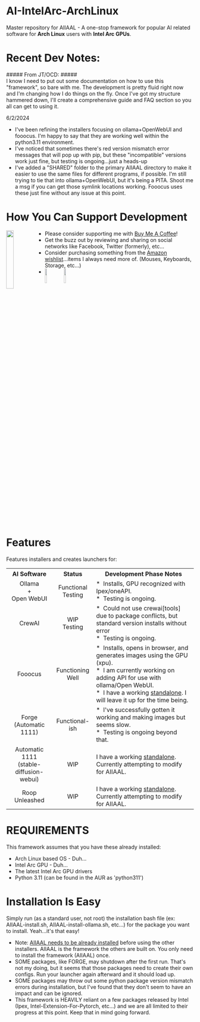 # AI-IntelArc-ArchLinux
Master repository for AIIAAL - A one-stop framework for popular AI related software for **Arch Linux** users with **Intel Arc GPUs**.  
  
# Recent Dev Notes:  
\##### From JT/OCD: #####  
I know I need to put out some documentation on how to use this "framework", so bare with me.  The development is pretty fluid right now and I'm changing how I do things on the fly. Once I've got my structure hammered down, I'll create a comprehensive guide and FAQ section so you all can get to using it.

6/2/2024  
*  I've been refining the installers focusing on ollama+OpenWebUI and fooocus. I'm happy to say that they are working well within the python3.11 environment.
*  I've noticed that sometimes there's red version mismatch error messages that will pop up with pip, but these "incompatible" versions work just fine, but testing is ongoing...just a heads-up
*  I've added a "SHARED" folder to the primary AIIAAL directory to make it easier to use the same files for different programs, if possible. I'm still trying to tie that into ollama+OpenWebUI, but it's being a PITA. Shoot me a msg if you can get those symlink locations working. Fooocus uses these just fine without any issue at this point.
  
# How You Can Support Development  

[<img align="left" width="20%" src="https://media.giphy.com/media/hXMGQqJFlIQMOjpsKC/giphy.gif">](https://bmc.link/OCD_Insomniac)  

*    Please consider supporting me with [Buy Me A Coffee](https://bmc.link/OCD_Insomniac)!
*    Get the buzz out by reviewing and sharing on social networks like Facebook, Twitter (formerly), etc...
*    Consider purchasing something from the [Amazon wishlist](https://www.amazon.com/hz/wishlist/ls/25OBUY6VTN1C8?ref_=wl_share)...items I always need more of. (Mouses, Keyboards, Storage, etc...)
*    [<img align="left" width="10%" src="https://m.media-amazon.com/images/I/41CMZ4XoAJL._SS135_.jpg">](https://www.amazon.com/hz/wishlist/ls/25OBUY6VTN1C8?ref_=wl_share) [<img align="left" width="10%" src="https://i.etsystatic.com/49605844/r/il/d7369b/5752403283/il_640xN.5752403283_m6wa.jpg">](https://www.etsy.com/shop/JTGreshamExclusives)
<br clear="left"/>

# Features
Features installers and creates launchers for:
  
<table>
  <tr>
    <th>AI Software</th>
    <th>Status</th>
    <th>Development Phase Notes</th>
  </tr>
  <tr>
    <td align="center" style="white-space:pre-wrap; word-wrap:break-word">Ollama<br>+<br>Open WebUI</td>
    <td align="center" style="white-space:pre-wrap; word-wrap:break-word">Functional<br>Testing</td>
    <td style="white-space:pre-wrap; word-wrap:break-word">*  Installs, GPU recognized with Ipex/oneAPI.<br>*  Testing is ongoing.</td>
  </tr>
  <tr>
    <td align="center" style="white-space:pre-wrap; word-wrap:break-word">CrewAI</td>
    <td align="center" style="white-space:pre-wrap; word-wrap:break-word">WIP<br>Testing</td>
    <td style="white-space:pre-wrap; word-wrap:break-word">*  Could not use crewai[tools] due to package conflicts, but standard version installs without error<br>*  Testing is ongoing.</td>
  </tr>
    <tr>
    <td align="center" style="white-space:pre-wrap; word-wrap:break-word">Fooocus</td>
    <td align="center" style="white-space:pre-wrap; word-wrap:break-word">Functioning<br>Well</td>
    <td style="white-space:pre-wrap; word-wrap:break-word">*  Installs, opens in browser, and generates images using the GPU (xpu).<br>*  I am currently working on adding API for use with ollama/Open WebUI.<br>*  I have a working <a href="https://github.com/JT-Gresham/Fooocus-IntelArc-ArchLinux">standalone</a>. I will leave it up for the time being.</td>
  </tr>
    <tr>
    <td align="center" style="white-space:pre-wrap; word-wrap:break-word">Forge<br>(Automatic 1111)</td>
    <td align="center" style="white-space:pre-wrap; word-wrap:break-word">Functional-ish</td>
    <td style="white-space:pre-wrap; word-wrap:break-word">*  I've successfully gotten it working and making images but seems slow.<br>*  Testing is ongoing beyond that.</td>
  </tr>
  <tr>
    <td align="center" style="white-space:pre-wrap; word-wrap:break-word">Automatic 1111<br>(stable-diffusion-webui)</td>
    <td align="center" style="white-space:pre-wrap; word-wrap:break-word">WIP</td>
    <td style="white-space:pre-wrap; word-wrap:break-word">I have a working <a href="https://github.com/JT-Gresham/Auto1111-IntelArc-ArchLinux">standalone</a>. Currently attempting to modify for AIIAAL.</td>
  </tr>
  <tr>
    <td align="center" style="white-space:pre-wrap; word-wrap:break-word">Roop<br>Unleashed</td>
    <td align="center" style="white-space:pre-wrap; word-wrap:break-word">WIP</td>
    <td style="white-space:pre-wrap; word-wrap:break-word">I have a working <a href="https://github.com/JT-Gresham/roopUL-IntelArc-ArchLinux">standalone</a>. Currently attempting to modify for AIIAAL.</td>
  </tr>
</table> 
  
# REQUIREMENTS
This framework assumes that you have these already installed:
*    Arch Linux based OS - Duh...
*    Intel Arc GPU - Duh...
*    The latest Intel Arc GPU drivers
*    Python 3.11 (can be found in the AUR as 'python311')
  
# Installation Is Easy
Simply run (as a standard user, not root) the installation bash file (ex: AIIAAL-install.sh, AIIAAL-install-ollama.sh, etc...) for the package you want to install.  Yeah...it's that easy!
*    Note: [AIIAAL needs to be already installed](https://github.com/JT-Gresham/AI-IntelArc-ArchLinux/blob/main/AIIAAL-install.sh) before using the other installers. AIIAAL is the framework the others are built on. You only need to install the framework (AIIAAL) once.
*    SOME packages, like FORGE, may shutdown after the first run. That's not my doing, but it seems that those packages need to create their own configs. Run your launcher again afterward and it should load up.
*    SOME packages may throw out some python package version mismatch errors during installation, but I've found that they don't seem to have an impact and can be ignored.
*    This framework is HEAVILY reliant on a few packages released by Intel (Ipex, Intel-Extension-For-Pytorch, etc...) and we are all limited to their progress at this point.  Keep that in mind going forward.
  
